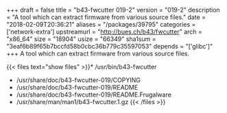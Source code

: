 +++
draft = false
title = "b43-fwcutter 019-2"
version = "019-2"
description = "A tool which can extract firmware from various source files."
date = "2018-02-09T20:36:21"
aliases = "/packages/39795"
categories = ['network-extra']
upstreamurl = "http://bues.ch/b43/fwcutter"
arch = "x86_64"
size = "18904"
usize = "66349"
sha1sum = "3eaf6b89f65b7bccfd58b0cbc36b779c35597053"
depends = "['glibc']"
+++
A tool which can extract firmware from various source files.

{{< files text="show files" >}}* /usr/bin/b43-fwcutter
* /usr/share/doc/b43-fwcutter-019/COPYING
* /usr/share/doc/b43-fwcutter-019/README
* /usr/share/doc/b43-fwcutter-019/README.Frugalware
* /usr/share/man/man1/b43-fwcutter.1.gz
{{< /files >}}